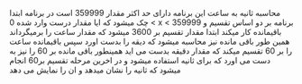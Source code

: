 محاسبه ثانیه به ساعت 
این برنامه دارای حد اکثر مقدار 359999 است
در برنامه ابتدا چک میشود که ایا مقدار درست وارد شده
0 < x < 359999
برنامه بر دو اساس تقسیم و باقیمانده کار میکند
ابتدا مقدار تقسیم بر 3600 میشود که مقدار ساعت را برمیگرداند
همین طور باقی مانده نیز محاسبه میشود که دیقه را بدست اورد
سپس باقیمانده ساعت را بر 60 تقسیم میکند که مقدار دقیقه بدست می اید
همینطور باقی مانده بر 60 را نیز به دست می اورد که برای ثانیه استفاده میشود
و در اخرین مرحله تقسیم بر60 انجام میشود که ثانیه را نشان میدهد
و ان را نمایش می دهد